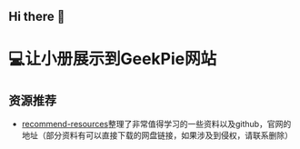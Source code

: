 ## Hi there 👋

<!--

**Here are some ideas to get you started:**

🙋‍♀️ A short introduction - what is your organization all about?
🌈 Contribution guidelines - how can the community get involved?
👩‍💻 Useful resources - where can the community find your docs? Is there anything else the community should know?
🍿 Fun facts - what does your team eat for breakfast?
🧙 Remember, you can do mighty things with the power of [Markdown](https://docs.github.com/github/writing-on-github/getting-started-with-writing-and-formatting-on-github/basic-writing-and-formatting-syntax)
-->

# 💻让小册展示到GeekPie网站




## 资源推荐
* [recommend-resources](https://github.com/geek-pie/recommend-resources)整理了非常值得学习的一些资料以及github，官网的地址（部分资料有可以直接下载的网盘链接，如果涉及到侵权，请联系删除）                                                             
